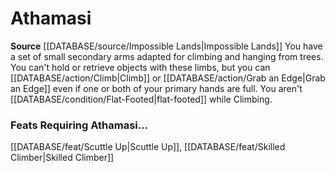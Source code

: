 ﻿---
id: '211'
name: Athamasi
rarity: Common
source: '[[DATABASE/source/Impossible Lands|Impossible Lands]]'
type: Heritage

---
# Athamasi

**Source** [[DATABASE/source/Impossible Lands|Impossible Lands]]
You have a set of small secondary arms adapted for climbing and hanging from trees. You can't hold or retrieve objects with these limbs, but you can [[DATABASE/action/Climb|Climb]] or [[DATABASE/action/Grab an Edge|Grab an Edge]] even if one or both of your primary hands are full. You aren't [[DATABASE/condition/Flat-Footed|flat-footed]] while Climbing.

### Feats Requiring Athamasi...

[[DATABASE/feat/Scuttle Up|Scuttle Up]], [[DATABASE/feat/Skilled Climber|Skilled Climber]]
